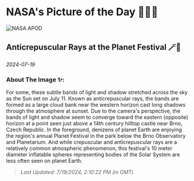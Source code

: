 
# NASA's Picture of the Day 🧑‍🚀💫

  ![NASA APOD](https://apod.nasa.gov/apod/image/2407/2024-07-11Pavel_2048p.jpg)
  
  ## Anticrepuscular Rays at the Planet Festival 🪄🌌
  
  _2024-07-19_
  
  ### About The Image ✨: 
  
  For some, these subtle bands of light and shadow stretched across the sky as the Sun set on July 11. Known as anticrepuscular rays, the bands are formed as a large cloud bank near the western horizon cast long shadows through the atmosphere at sunset. Due to the camera's perspective, the bands of light and shadow seem to converge toward the eastern (opposite) horizon at a point seen just above a 14th century hilltop castle near Brno, Czech Republic. In the foreground, denizens of planet Earth are enjoying the region's annual Planet Festival in the park below the Brno Observatory and Planetarium. And while crepuscular and anticrepuscular rays are a relatively common atmospheric phenomenon, this festival's 10 meter diameter inflatable spheres representing bodies of the Solar System are less often seen on planet Earth.
  
  
  
  > _Last Updated: 7/19/2024, 2:10:22 PM (in GMT)_
  